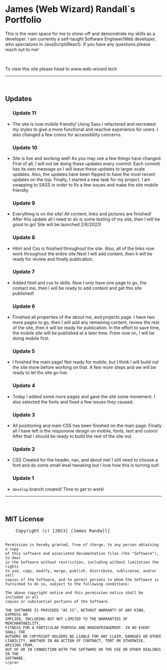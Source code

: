<html>
  <body>
    <h1>James (Web Wizard) Randall`s Portfolio</h1>
    <p>
      This is the main space for me to show-off and demonstrate my skills as a
      developer. I am currently a self-taught Software Engineer/Web developer, who specializes in JavaScript(React). If you have any questions please reach out to me!
    </p>
    <br />
    <p>To view this site please head to www.web-wizard.tech</p>
    <hr />
    <br />
    <h2>Updates</h2>
    <ul>
      <h3>Update 11</h3>
      <li>The site is now mobile friendly! Using Sass I refactored and recreated my styles to give a more functional and reactive experience for users. I also changed a few colors for accessibility concerns.</li>
      <h3>Update 10</h3>
      <li>Site is live and working well! As you may see a few things have changed. First of all, I will not be doing these updates every commit. Each commit has its own message so I will leave these updates to larger scale updates. Also, the updates have been flipped to have the most recent updates on the top. Finally, I started a new task for my project. I am swapping to SASS in order to fix a few issues and make the site mobile friendly. </li>
      <h3>Update 9</h3>
      <li>Everything is on the site! All content, links and pictures are finished! After this update all I need to do is some testing of my site, then I will be good to go! Site will be launched 2/6/2023!</li>
      <h3>Update 8</h3>
      <li>Html and Css is finished throughout the site. Also, all of the links now work throughout the entire site.Next I will add content, then it will be ready for review and finally publication.</li>
      <h3>Update 7</h3>
      <li>Added html and css to skills. Now I only have one page to go, the contact me, then I will be ready to add content and get this site published!</li>
      <h3>Update 6</h3>
      <li>Finished all properties of the about me, and projects page. I have two more pages to go, then I will add any remaining content, review the rest of the site, then it will be ready for publication. In the effort to save time, the mobile site will be published at a later time. From now on, I will be doing mobile first.</li>
      <h3>Update 5</h3>
      <li>I finished the main page! Not ready for mobile, but I think I will build out the site more before working on that. A few more steps and we will be ready to let the site go live.</li>
      <h3>Update 4</h3>
      <li>Today I added some more pages and gave the site some movement. I also selected the fonts and fixed a few issues they caused.</li>
      <h3>Update 3</h3>
      <li>All positioning and main CSS has been finished on the main page. Finally all I have left is the responsive design on mobile, fonts, text and colors! After that I should be ready to build the rest of the site out. </li><h3>Update 2</h3>
      <li>CSS Created for the header, nav, and about me! I still need to choose a font and do some small level tweaking but I love how this is turning out!</li><h3>Update 1</h3>
      <li><code>develop</code> branch created! Time to get to work!</li>      
    </ul>
    <hr />
    <br />
    <h2>MIT License</h2>
    <pre>
    Copyright (c) [2023] [James Randall]

    Permission is hereby granted, free of charge, to any person obtaining a copy
    of this software and associated documentation files (the "Software"), to deal
    in the Software without restriction, including without limitation the rights
    to use, copy, modify, merge, publish, distribute, sublicense, and/or sell
    copies of the Software, and to permit persons to whom the Software is
    furnished to do so, subject to the following conditions:

    The above copyright notice and this permission notice shall be included in all
    copies or substantial portions of the Software.

    THE SOFTWARE IS PROVIDED "AS IS", WITHOUT WARRANTY OF ANY KIND, EXPRESS OR
    IMPLIED, INCLUDING BUT NOT LIMITED TO THE WARRANTIES OF MERCHANTABILITY,
    FITNESS FOR A PARTICULAR PURPOSE AND NONINFRINGEMENT. IN NO EVENT SHALL THE
    AUTHORS OR COPYRIGHT HOLDERS BE LIABLE FOR ANY CLAIM, DAMAGES OR OTHER
    LIABILITY, WHETHER IN AN ACTION OF CONTRACT, TORT OR OTHERWISE, ARISING FROM,
    OUT OF OR IN CONNECTION WITH THE SOFTWARE OR THE USE OR OTHER DEALINGS IN THE
    SOFTWARE.
    </pre>

  </body>
</html>
